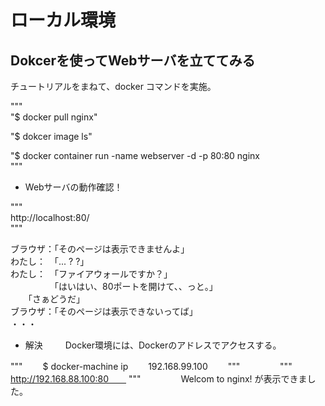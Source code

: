 # ローカル環境
## Dokcerを使ってWebサーバを立ててみる

チュートリアルをまねて、docker コマンドを実施。  

"""  
"$ docker pull nginx"  
  
"$ dokcer image ls"  
  
"$ docker container run -name webserver -d -p 80:80 nginx  
"""  
  
- Webサーバの動作確認！  

"""  
http://localhost:80/  
"""  
  
ブラウザ：「そのページは表示できませんよ」  
わたし：　「... ? ?」  
わたし：　「ファイアウォールですか？」  
　　　　　「はいはい、80ポートを開けて、、っと。」  
     　　「さぁどうだ」  
ブラウザ：「そのページは表示できないってば」  
・・・　　

- 解決
　　
Docker環境には、Dockerのアドレスでアクセスする。　

"""　　
$ docker-machine ip　　
192.168.99.100　　
"""　　
　　
"""　　
http://192.168.88.100:80　　
"""　　
　　
Welcom to nginx!  が表示できました。　　
　　

 
